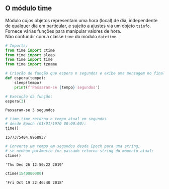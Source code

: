 ## O módulo time

Módulo cujos objetos representam uma hora (local) de dia, independente de
qualquer dia em particular, e sujeito a ajustes via um objeto `tzinfo`.  
Fornece várias funções para manipular valores de hora.  
Não confundir com a classe `time` do módulo `datetime`.

```python
# Imports:
from time import ctime
from time import sleep
from time import time
from time import tzname    
```

```python
# Criação de função que espera n segundos e exibe uma mensagem no final:
def espera(tempo):
    sleep(tempo)
    print(f'Passaram-se {tempo} segundos')
```

```python
# Execução da função:
espera(3)
```

```
Passaram-se 3 segundos
```

```python
# time.time retorna o tempo atual em segundos 
# desde Epoch (01/01/1970 00:00:00):
time()
```

```
1577375404.8968937
```

```python
# Converte um tempo em segundos desde Epoch para uma string, 
# se nenhum parâmetro for passado retorna string do momento atual:
ctime()
```

```
'Thu Dec 26 12:50:22 2019'
```

```python
ctime(1540000000)
```

```
'Fri Oct 19 22:46:40 2018'
```

